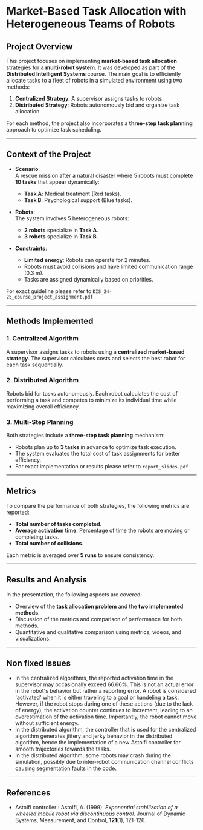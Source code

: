 # Market-Based Task Allocation with Heterogeneous Teams of Robots

## Project Overview
This project focuses on implementing **market-based task allocation** strategies for a **multi-robot system**. It was developed as part of the **Distributed Intelligent Systems** course. The main goal is to efficiently allocate tasks to a fleet of robots in a simulated environment using two methods:
1. **Centralized Strategy**: A supervisor assigns tasks to robots.
2. **Distributed Strategy**: Robots autonomously bid and organize task allocation.

For each method, the project also incorporates a **three-step task planning** approach to optimize task scheduling.

---

## Context of the Project
- **Scenario**:  
  A rescue mission after a natural disaster where 5 robots must complete **10 tasks** that appear dynamically:
   - **Task A**: Medical treatment (Red tasks).  
   - **Task B**: Psychological support (Blue tasks).  

- **Robots**:  
  The system involves 5 heterogeneous robots:  
   - **2 robots** specialize in **Task A**.  
   - **3 robots** specialize in **Task B**.

- **Constraints**:  
   - **Limited energy**: Robots can operate for 2 minutes.  
   - Robots must avoid collisions and have limited communication range (0.3 m).  
   - Tasks are assigned dynamically based on priorities.  


For exact guideline please refer to `DIS_24-25_course_project_assignment.pdf`

---

## Methods Implemented
### 1. Centralized Algorithm  
A supervisor assigns tasks to robots using a **centralized market-based strategy**. The supervisor calculates costs and selects the best robot for each task sequentially.

### 2. Distributed Algorithm  
Robots bid for tasks autonomously. Each robot calculates the cost of performing a task and competes to minimize its individual time while maximizing overall efficiency.

### 3. Multi-Step Planning  
Both strategies include a **three-step task planning** mechanism:  
   - Robots plan up to **3 tasks** in advance to optimize task execution.  
   - The system evaluates the total cost of task assignments for better efficiency.
   - For exact implementation or results please refer to `report_slides.pdf`
    
---

## Metrics  
To compare the performance of both strategies, the following metrics are reported:  
- **Total number of tasks completed**.  
- **Average activation time**: Percentage of time the robots are moving or completing tasks.  
- **Total number of collisions**.

Each metric is averaged over **5 runs** to ensure consistency.

---

## Results and Analysis
In the presentation, the following aspects are covered:  
- Overview of the **task allocation problem** and the **two implemented methods**.  
- Discussion of the metrics and comparison of performance for both methods.  
- Quantitative and qualitative comparison using metrics, videos, and visualizations.

---

## Non fixed issues

- In the centralized algorithms, the reported activation time in the supervisor may occasionally exceed 66.66%. This is not an actual error in the robot's behavior but rather a reporting error. A robot is considered 'activated' when it is either traveling to a goal or handeling a task. However, if the robot stops during one of these actions (due to the lack of energy), the activation counter continues to increment, leading to an overestimation of the activation time. Importantly, the robot cannot move without sufficient energy.
- In the distributed algorithm, the controller that is used for the centralized algorithm generates jittery and jerky behavior in the distributed algorithm, hence the implementation of a new Astolfi controller for smooth trajectories towards the tasks.
- In the distributed algorithm, some robots may crash during the simulation, possibly due to inter-robot communication channel conflicts causing segmentation faults in the code.

---

## References
- Astolfi controller : Astolfi, A. (1999). *Exponential stabilization of a wheeled mobile robot via discontinuous control*. Journal of Dynamic Systems, Measurement, and Control, **121**(1), 121-126.
